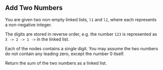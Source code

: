 ## Add Two Numbers

You are given two non-empty linked lists, `l1` and `l2`, where each represents a non-negative integer.

The digits are stored in reverse order, e.g. the number `123` is represented as `3 -> 2 -> 1 ->` in the linked list.

Each of the nodes contains a single digit. You may assume the two numbers do not contain any leading zero, except the number 0 itself.

Return the sum of the two numbers as a linked list.